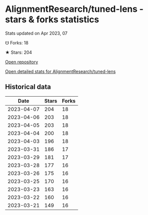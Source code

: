 # AlignmentResearch/tuned-lens - stars & forks statistics

Stats updated on Apr 2023, 07

☋ Forks: 18

★ Stars: 204

[Open repository](https://github.com/AlignmentResearch/tuned-lens)

[Open detailed stats for AlignmentResearch/tuned-lens](https://reviewgithub.com/rep/AlignmentResearch/tuned-lens)

## Historical data
| Date | Stars | Forks |
|------|-------|-------|
| 2023-04-07 | 204 | 18 | 
| 2023-04-06 | 203 | 18 | 
| 2023-04-05 | 203 | 18 | 
| 2023-04-04 | 200 | 18 | 
| 2023-04-03 | 196 | 18 | 
| 2023-03-31 | 186 | 17 | 
| 2023-03-29 | 181 | 17 | 
| 2023-03-28 | 177 | 16 | 
| 2023-03-26 | 175 | 16 | 
| 2023-03-25 | 170 | 16 | 
| 2023-03-23 | 163 | 16 | 
| 2023-03-22 | 160 | 16 | 
| 2023-03-21 | 149 | 16 | 

